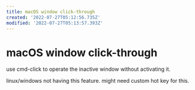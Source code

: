 ```yaml
---
title: macOS window click-through
created: '2022-07-27T05:12:56.735Z'
modified: '2022-07-27T05:13:57.393Z'
---
```


# macOS window click-through

use cmd-click to operate the inactive window without activating it.

linux/windows not having this feature. might need custom hot key for this.
